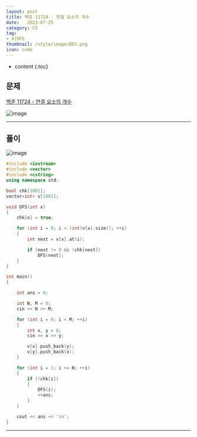 ```yaml
---
layout: post
title: 백준 11724 - 연결 요소의 개수
date:   2023-07-25
category: CS
tag:
- 4|DFS
thumbnail: /style/image/BOJ.png
icon: code
---
```


* content
{:toc}

## 문제

[백준 11724 - 연결 요소의 개수](https://www.acmicpc.net/problem/11724)  

![image](https://github.com/ssonsonya/ssonsonya.github.io/assets/116151781/7025d765-eddf-496c-97ef-56aee39668dc)
  
***
  
## 풀이

![image](https://github.com/ssonsonya/ssonsonya.github.io/assets/116151781/ae2f3225-5f3c-4d7e-bb6d-00e8fb167371)
  
```cpp
#include <iostream>
#include <vector>
#include <cstring>
using namespace std;

bool chk[1001];
vector<int> v[1001];

void DFS(int x)
{
	chk[x] = true;

	for (int i = 0; i < (int)v[x].size(); ++i)
	{
		int next = v[x].at(i);

		if (next != 0 && !chk[next])
			DFS(next);
	}
}

int main()
{

	int ans = 0;

	int N, M = 0;
	cin >> N >> M;

	for (int i = 0; i < M; ++i)
	{
		int x, y = 0;
		cin >> x >> y;

		v[x].push_back(y);
		v[y].push_back(x);
	}

	for (int i = 1; i <= N; ++i)
	{
		if (!chk[i])
		{
			DFS(i);
			++ans;
		}
	}

	cout << ans << '\n';
}
```
  
***